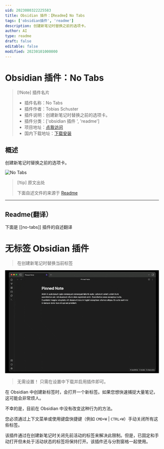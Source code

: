 ```yaml
---
uid: 2023080322225583
title: Obsidian 插件：【Readme】No Tabs
tags: ['obsidian插件', 'readme']
description: 创建新笔记时替换之前的选项卡。
author: AI
type: readme
draft: false
editable: false
modified: 20230101000000
---
```


# Obsidian 插件：No Tabs

> [!Note] 插件名片
> - 插件名称：No Tabs
> - 插件作者：Tobias Schuster
> - 插件说明：创建新笔记时替换之前的选项卡。
> - 插件分类：['obsidian 插件 ', 'readme']
> - 项目地址：[点我访问](https://github.com/TS-Tobias/obsidian-no-tabs)
> - 国内下载地址：[下载安装](https://pkmer.cn/products/plugin/pluginMarket/?no-tabs)

## 概述

创建新笔记时替换之前的选项卡。

![No Tabs](https://cdn.pkmer.cn/covers/no-tabs_new.gif!pkmer)

> [!tip] 原文出处
>
>下面自述文件的来源于 [Readme](https://ghproxy.net/https://raw.githubusercontent.com/TS-Tobias/obsidian-no-tabs/master/README.md)
>

---

## Readme(翻译）

下面是 [[no-tabs]] 插件的自述翻译

# 无标签 Obsidian 插件

> 在创建新笔记时替换当前标签

![](https://raw.githubusercontent.com/TS-Tobias/obsidian-no-tabs/master/assets/images/demo.gif)

> 无需设置！
> 只需在设置中下载并启用插件即可。

在 Obsidian 中创建新标签时，会打开一个新标签。如果您想快速捕捉大量笔记，这可能会非常烦人。

不幸的是，目前在 Obsidian 中没有改变这种行为的方法。

您必须通过上下文菜单或使用键盘快捷键（例如 `CMD+W` | `CTRL+W`）手动关闭所有这些标签。

该插件通过在创建新笔记时关闭先前活动的标签来解决此限制。但是，已固定和手动打开但未处于活动状态的标签将保持打开。该插件还与分割窗格一起使用。
